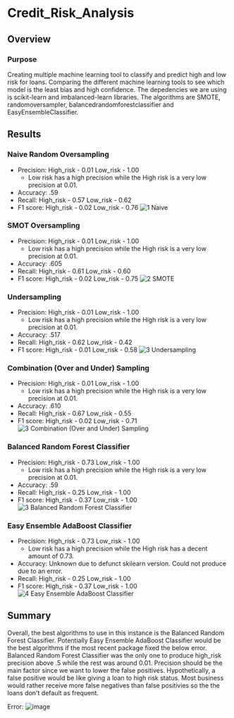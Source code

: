# Credit_Risk_Analysis
## Overview
### Purpose
Creating multiple machine learning tool to classify and predict high and low risk for loans.  Comparing the different machine learning tools to see which model is the least bias and high confidence.  The depedencies we are using is scikit-learn and imbalanced-learn libraries.  The algorithms are SMOTE, randomoversampler, balancedrandomforestclassifier and EasyEnsembleClassifier.  

## Results
### Naive Random Oversampling
  - Precision: High_risk - 0.01 Low_risk - 1.00
    - Low risk has a high precision while the High risk is a very low precision at 0.01.
  - Accuracy: .59
  - Recall: High_risk - 0.57 Low_risk - 0.62
  - F1 score: High_risk - 0.02 Low_risk - 0.76
![1 Naive](https://user-images.githubusercontent.com/101272613/179426565-ec1a7691-ea1c-420e-89a0-1d697757e35c.PNG)

### SMOT Oversampling
  - Precision: High_risk - 0.01 Low_risk - 1.00
    - Low risk has a high precision while the High risk is a very low precision at 0.01.
  - Accuracy: .605
  - Recall: High_risk - 0.61 Low_risk - 0.60
  - F1 score: High_risk - 0.02 Low_risk - 0.75
![2 SMOTE](https://user-images.githubusercontent.com/101272613/179426575-3bb6f14a-18d4-4e82-a1f6-a24473dc1003.PNG)

### Undersampling
  - Precision: High_risk - 0.01 Low_risk - 1.00
    - Low risk has a high precision while the High risk is a very low precision at 0.01.
  - Accuracy: .517
  - Recall: High_risk - 0.62 Low_risk - 0.42
  - F1 score: High_risk - 0.01 Low_risk - 0.58
![3 Undersampling](https://user-images.githubusercontent.com/101272613/179426590-3b7a5c24-8f6e-4fc5-8a76-7be4e7740100.PNG)

  
### Combination (Over and Under) Sampling
  - Precision: High_risk - 0.01 Low_risk - 1.00
    - Low risk has a high precision while the High risk is a very low precision at 0.01.
  - Accuracy: .610
  - Recall: High_risk - 0.67 Low_risk - 0.55 
  - F1 score: High_risk - 0.02 Low_risk - 0.71
![3 Combination (Over and Under) Sampling](https://user-images.githubusercontent.com/101272613/179426589-194e80a7-118a-411e-adbf-16c643a43d80.PNG)

### Balanced Random Forest Classifier
  - Precision: High_risk - 0.73 Low_risk - 1.00
    - Low risk has a high precision while the High risk is a very low precision at 0.01.
  - Accuracy: .59
  - Recall: High_risk - 0.25 Low_risk - 1.00 
  - F1 score: High_risk - 0.37 Low_risk - 1.00
![3 Balanced Random Forest Classifier](https://user-images.githubusercontent.com/101272613/179426583-36a3a695-ef2c-4f49-8d41-5d9e8898a00e.PNG)

### Easy Ensemble AdaBoost Classifier
  - Precision: High_risk - 0.73 Low_risk - 1.00
    - Low risk has a high precision while the High risk has a decent amount of 0.73.
  - Accuracy: Unknown due to defunct skilearn version.  Could not produce due to an error. 
  - Recall: High_risk - 0.25 Low_risk - 1.00 
  - F1 score: High_risk - 0.37 Low_risk - 1.00
![4 Easy Ensemble AdaBoost Classifier](https://user-images.githubusercontent.com/101272613/179426594-9dcd6ef5-3493-42be-b01b-7a5578d8ba54.PNG)

## Summary
Overall, the best algorithms to use in this instance is the Balanced Random Forest Classifier.  Potentially Easy Ensemble AdaBoost Classifier would be the best algorithms if the most recent package fixed the below error.  Balanced Random Forest Classifier was the only one to produce high_risk precision above .5 while the rest was around 0.01.  Precision should be the main factor since we want to lower the false positives.  Hypothetically, a false positive would be like giving a loan to high risk status.  Most business would rather receive more false negatives than false positivies so the the loans don't default as frequent.     


Error:
![image](https://user-images.githubusercontent.com/101272613/179428888-73641ca3-57a8-4c1d-bc0f-6c605da2a731.png)

